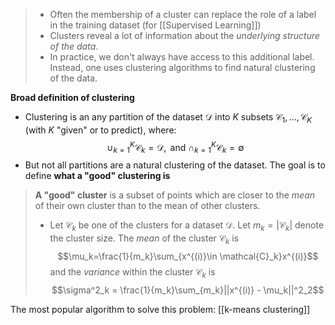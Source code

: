 > - Often the membership of a cluster can replace the role of a label in the training dataset (for [[Supervised Learning]]) 
> - Clusters reveal a lot of information about the *underlying structure of the data*. 
> - In practice, we don't always have access to this additional label. Instead, one uses clustering algorithms to find natural clustering of the data.

**Broad definition of clustering**
- Clustering is an any partition of the dataset $\mathcal{D}$ into $K$ subsets $\mathcal{C}_1, ..., \mathcal{C}_K$ (with $K$ "given" or to predict), where: $$\cup^K_{k=1}\mathcal{C}_k = \mathcal{D}, \text{ and } \cap^K_{k=1}\mathcal{C}_k=\emptyset$$
- But not all partitions are a natural clustering of the dataset. The goal is to define **what a "good" clustering is**
> **A "good" cluster** is a subset of points which are closer to the *mean* of their own cluster than to the mean of other clusters.
> - Let $\mathcal{C}_k$ be one of the clusters for a dataset $\mathcal{D}$. Let $m_k = |\mathcal{C}_k|$ denote the cluster size. The *mean* of the cluster $\mathcal{C}_k$ is $$\mu_k=\frac{1}{m_k}\sum_{x^{(i)}\in \mathcal{C}_k}x^{(i)}$$ and the *variance* within the cluster $\mathcal{C}_k$ is $$\sigma^2_k = \frac{1}{m_k}\sum_{m_k}||x^{(i)} - \mu_k||^2_2$$

The most popular algorithm to solve this problem: [[k-means clustering]]

